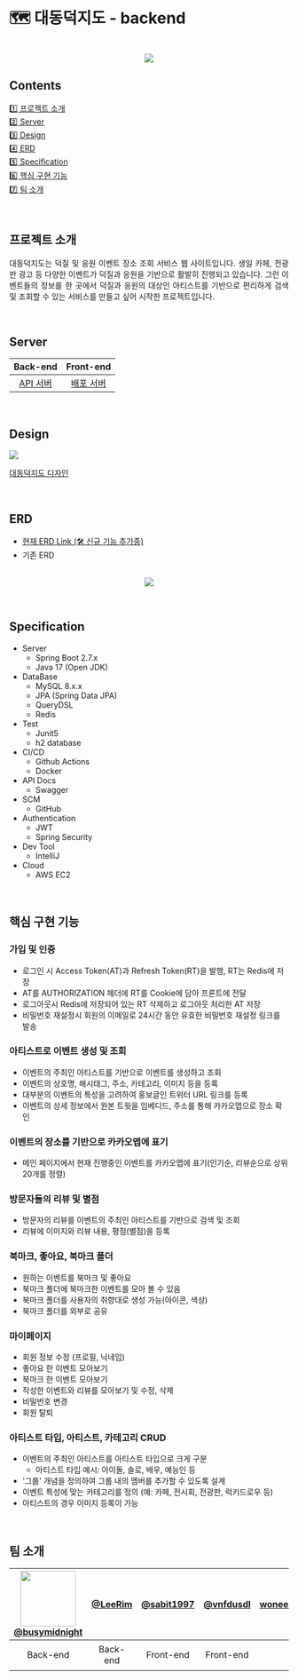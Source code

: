 # 🗺️ 대동덕지도 - backend

<p align="center">
  <br>
  <img src="https://github.com/duck-map-project/duck-map-be/assets/100250055/0eb7e837-69f5-4ea5-b96b-d34553d9d00b">
  <br>
</p>


## ​Contents

[1️⃣ 프로젝트 소개](#프로젝트-소개)<br>
[2️⃣ Server](#Server)<br>
[3️⃣ Design](#Design)<br>
[4️⃣ ERD](#ERD)<br>
[5️⃣ Specification](#Specification)<br>
[6️⃣ 핵심 구현 기능](#핵심-구현-기능)<br>
[7️⃣ 팀 소개](#팀-소개)<br>

<br>

## 프로젝트 소개

<p align="justify">
대동덕지도는 덕질 및 응원 이벤트 장소 조회 서비스 웹 사이트입니다. 생일 카페, 전광판 광고 등 다양한 이벤트가 덕질과 응원을 기반으로 활발히 진행되고 있습니다. 그런 이벤트들의 정보를 한 곳에서 덕질과 응원의 대상인 아티스트를 기반으로 편리하게 검색 및 조회할 수 있는 서비스를 만들고 싶어 시작한 프로젝트입니다. 
</p>

<br>

## Server
| Back-end | Front-end |
| :--------: | :--------: |
| [API 서버](https://duckmap.shop:8080/swagger-ui/index.html#) | [배포 서버](https://d14wwtcgrsz6oh.cloudfront.net/)|

<br>

## Design
 <img src="https://img.shields.io/badge/figma-F24E1E?style=flat&logo=figma&logoColor=white"/>

[대동덕지도 디자인](https://www.figma.com/file/LNisCtmO4ope7kllZgEUpq/대동덕지도-디자인-진행?type=design&node-id=0-1&mode=design&t=hAtoFo31fsfAWLna-0)

<br>

## ERD

- [현재 ERD Link (🛠️ 신규 기능 추가중)](https://dbdiagram.io/d/64ba1f6c02bd1c4a5e73fbc5)
- 기존 ERD
<p align="center">

  <br>
<img src="https://github.com/duck-map-project/duck-map-be/assets/100250055/29ca9587-9181-40af-a89a-4d269612d7b9">
  <br>
</p>

<br>

## Specification
- Server
    - Spring Boot 2.7.x
    - Java 17 (Open JDK)
- DataBase
    - MySQL 8.x.x
    - JPA (Spring Data JPA)
    - QueryDSL
    - Redis
- Test
    - Junit5
    - h2 database
- CI/CD
    - Github Actions
    - Docker
- API Docs
    - Swagger
- SCM
    - GitHub
- Authentication
    - JWT
    - Spring Security
- Dev Tool
    - IntelliJ
- Cloud
  - AWS EC2


<br>

## 핵심 구현 기능
### 가입 및 인증
- 로그인 시 Access Token(AT)과 Refresh Token(RT)을 발행, RT는 Redis에 저장
- AT를 AUTHORIZATION 헤더에 RT를 Cookie에 담아 프론트에 전달
- 로그아웃시 Redis에 저장되어 있는 RT 삭제하고 로그아웃 처리한 AT 저장
- 비밀번호 재설정시 회원의 이메일로 24시간 동안 유효한 비밀번호 재설정 링크를 발송
  
### 아티스트로 이벤트 생성 및 조회
- 이벤트의 주최인 아티스트를 기반으로 이벤트를 생성하고 조회
- 이벤트의 상호명, 해시태그, 주소, 카테고리, 이미지 등을 등록 
- 대부분의 이벤트의 특성을 고려하여 홍보글인 트위터 URL 링크를 등록
- 이벤트의 상세 정보에서 원본 트윗을 임베디드, 주소를 통해 카카오맵으로 장소 확인 

### 이벤트의 장소를 기반으로 카카오맵에 표기
- 메인 페이지에서 현재 진행중인 이벤트를 카카오맵에 표기(인기순, 리뷰순으로 상위 20개를 정렬)

### 방문자들의 리뷰 및 별점
- 방문자의 리뷰를 이벤트의 주최인 아티스트를 기반으로 검색 및 조회
- 리뷰에 이미지와 리뷰 내용, 평점(별점)을 등록
  
### 북마크, 좋아요, 북마크 폴더
- 원하는 이벤트를 북마크 및 좋아요 
- 북마크 폴더에 북마크한 이벤트를 모아 볼 수 있음
- 북마크 폴더를 사용자의 취향대로 생성 가능(아이콘, 색상)
- 북마크 폴더를 외부로 공유  

### 마이페이지
- 회원 정보 수정 (프로필, 닉네임) 
- 좋아요 한 이벤트 모아보기
- 북마크 한 이벤트 모아보기
- 작성한 이벤트와 리뷰를 모아보기 및 수정, 삭제
- 비밀번호 변경 
- 회원 탈퇴 
  
### 아티스트 타입, 아티스트, 카테고리 CRUD
- 이벤트의 주최인 아티스트를 아티스트 타입으로 크게 구분
  - 아티스트 타입 예시: 아이돌, 솔로, 배우, 예능인 등
- '그룹' 개념을 정의하여 그룹 내의 멤버를 추가할 수 있도록 설계
- 이벤트 특성에 맞는 카테고리를 정의 (예: 카페, 전시회, 전광판, 럭키드로우 등)
- 아티스트의 경우 이미지 등록이 가능



<br>

## 팀 소개
| <img src="https://github.com/duck-map-project/duck-map-be/assets/100250055/83aa0ce2-69a8-4afd-8fee-9146a0269e55" width="100"><br>[@busymidnight](https://github.com/busymidnight) | [@LeeRim](https://github.com/LeeRim) | [@sabit1997](https://github.com/sabit1997) |  [@vnfdusdl](https://github.com/vnfdusdl)   | <woneee_10@kakao.com> | [@shaykk](https://github.com/shaykk) | 
| :--------: | :--------: | :------: | :-----: |:-----: | :-----: |
| Back-end | Back-end | Front-end  | Front-end  | Design | 기획 단계 참여 |

<br>
